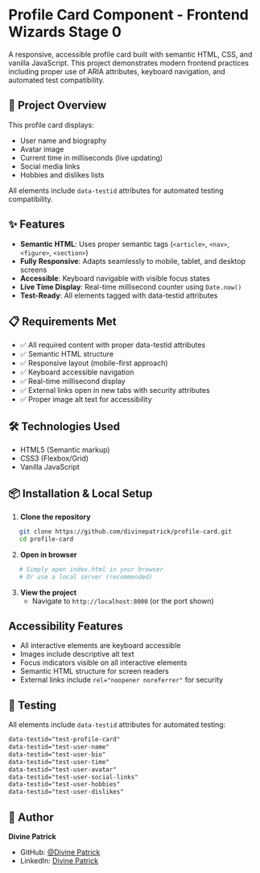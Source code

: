 # Profile Card Component - Frontend Wizards Stage 0

A responsive, accessible profile card built with semantic HTML, CSS, and vanilla JavaScript. This project demonstrates modern frontend practices including proper use of ARIA attributes, keyboard navigation, and automated test compatibility.

## 🎯 Project Overview

This profile card displays:
- User name and biography
- Avatar image
- Current time in milliseconds (live updating)
- Social media links
- Hobbies and dislikes lists

All elements include `data-testid` attributes for automated testing compatibility.

## ✨ Features

- **Semantic HTML**: Uses proper semantic tags (`<article>`, `<nav>`, `<figure>`, `<section>`)
- **Fully Responsive**: Adapts seamlessly to mobile, tablet, and desktop screens
- **Accessible**: Keyboard navigable with visible focus states
- **Live Time Display**: Real-time millisecond counter using `Date.now()`
- **Test-Ready**: All elements tagged with data-testid attributes

## 📋 Requirements Met

- ✅ All required content with proper data-testid attributes
- ✅ Semantic HTML structure
- ✅ Responsive layout (mobile-first approach)
- ✅ Keyboard accessible navigation
- ✅ Real-time millisecond display
- ✅ External links open in new tabs with security attributes
- ✅ Proper image alt text for accessibility

## 🛠️ Technologies Used

- HTML5 (Semantic markup)
- CSS3 (Flexbox/Grid)
- Vanilla JavaScript

## 📦 Installation & Local Setup

1. **Clone the repository**
```bash
   git clone https://github.com/divinepatrick/profile-card.git
   cd profile-card
```

2. **Open in browser**
```bash
   # Simply open index.html in your browser
   # Or use a local server (recommended)
```

3. **View the project**
   - Navigate to `http://localhost:8000` (or the port shown)

## Accessibility Features

- All interactive elements are keyboard accessible
- Images include descriptive alt text
- Focus indicators visible on all interactive elements
- Semantic HTML structure for screen readers
- External links include `rel="noopener noreferrer"` for security

## 🧪 Testing

All elements include `data-testid` attributes for automated testing:
```html
data-testid="test-profile-card"
data-testid="test-user-name"
data-testid="test-user-bio"
data-testid="test-user-time"
data-testid="test-user-avatar"
data-testid="test-user-social-links"
data-testid="test-user-hobbies"
data-testid="test-user-dislikes"
```

## 👤 Author

**Divine Patrick**
- GitHub: [@Divine Patrick](https://github.com/divinepatrick)
- LinkedIn: [Divine Patrick](https://linkedin.com/in/divinepatrick)

